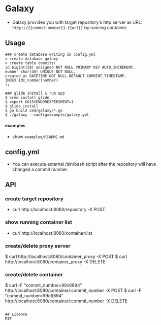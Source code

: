 # Galaxy

* Galaxy provides you with target repository's http server as URL: `http://{{commit-number}}-{{url}}` by running container.

## Usage
```shell
### create database writing in config.yml
> create database galaxy
> create table commits(
id bigint(20) unsigned NOT NULL PRIMARY KEY AUTO_INCREMENT,
number char(40) UNIQUE NOT NULL,
created_at DATETIME NOT NULL DEFAULT CURRENT_TIMESTAMP,
INDEX idx_number(number)
);

### glide install & run app
$ brew install glide
$ export GO15VENDOREXPERIMENT=1
$ glide install
$ go build cmd/galaxy/*.go
$ ./galaxy --config=example/galaxy.yml
```

#### examples
* show `examples/README.md`

## config.yml
* You can execute external /bin/bash script after the repository will have changed a commit number.

## API
### create target repository
* curl http://localhost:8080/repository -X POST

### show running container list
* curl http://localhost:8080/container/list

### create/delete proxy server
$ curl http://localhost:8080/container_proxy -X POST
$ curl http://localhost:8080/container_proxy -X DELETE

### create/delete container
$ curl -F "commit_number=99c6894" http://localhost:8080/container/:commit_number -X POST
$ curl -F "commit_number=99c6894" http://localhost:8080/container/:commit_number -X DELETE
```

## Licence
MIT
